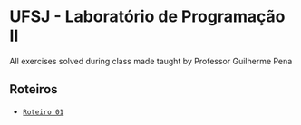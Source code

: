 # UFSJ - Laboratório de Programação II

All exercises solved during class made taught by Professor Guilherme Pena

## Roteiros

- [`Roteiro 01`](./roteiro-01/)

